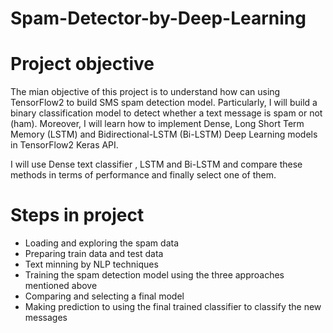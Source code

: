 # Spam-Detector-by-Deep-Learning


# Project objective

The mian objective of this project is to understand how can using TensorFlow2 to build SMS spam detection model. Particularly, I will build a binary classification model to detect whether a text message is spam or not (ham). Moreover, I will learn how to implement Dense, Long Short Term Memory (LSTM) and Bidirectional-LSTM (Bi-LSTM) Deep Learning models in TensorFlow2 Keras API.

I will use Dense text classifier , LSTM and Bi-LSTM and compare these methods in terms of performance and finally select one of them.

# Steps in project

- Loading and exploring the spam data
- Preparing train data and test data
- Text minning by NLP techniques
- Training the spam detection model using the three approaches mentioned above
- Comparing and selecting a final model
- Making prediction to using the final trained classifier to classify the new messages



